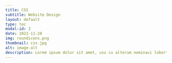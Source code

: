 ```yaml
---
title: CSS
subtitle: Website Design
layout: default
type: tec
modal-id: 2
date: 2022-11-28
img: roundicons.png
thumbnail: css.jpg
alt: image-alt
description: Lorem ipsum dolor sit amet, usu cu alterum nominavi lobortis. 
---
```

